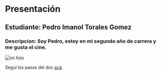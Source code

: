 # Presentación

## Estudiante: Pedro Imanol Torales Gomez
### Descripcion: Soy Pedro, estoy en mi segundo año de carrera y me gusta el cine.

![mi foto](cara.jpeg)

Seguí los pasos del doc [acá](https://docs.google.com/document/d/e/2PACX-1vTNHQ5dzaVFhKPd4UxLOGhZa9Ix_bDgpyIftq4gqzz7674dHmHkcH2oH9TpQ_TsghZkiSPBoUm2ftzM/pub).

